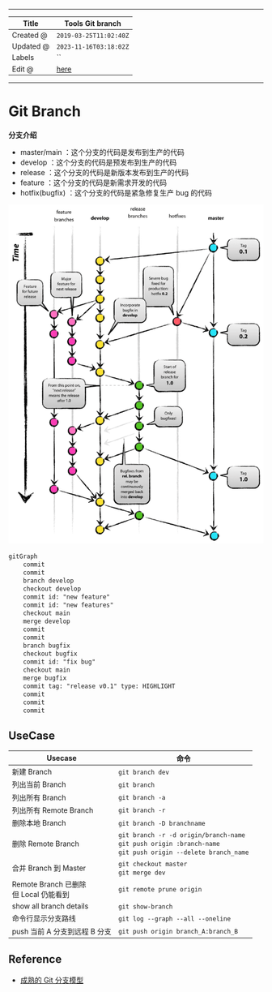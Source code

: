 -----

| Title     | Tools Git branch                                     |
| --------- | ---------------------------------------------------- |
| Created @ | `2019-03-25T11:02:40Z`                               |
| Updated @ | `2023-11-16T03:18:02Z`                               |
| Labels    | \`\`                                                 |
| Edit @    | [here](https://github.com/junxnone/xwiki/issues/115) |

-----

# Git Branch

**分支介绍**

  - master/main ：这个分支的代码是发布到生产的代码
  - develop ：这个分支的代码是预发布到生产的代码
  - release ：这个分支的代码是新版本发布到生产的代码
  - feature ：这个分支的代码是新需求开发的代码
  - hotfix(bugfix) ：这个分支的代码是紧急修复生产 bug 的代码

![image](media/0dafc24022c434a9fe3333076c14deb85f8a4e71.png)

``` mermaid
gitGraph
    commit
    commit
    branch develop
    checkout develop
    commit id: "new feature"
    commit id: "new features"
    checkout main
    merge develop
    commit
    commit
    branch bugfix
    checkout bugfix
    commit id: "fix bug"
    checkout main
    merge bugfix
    commit tag: "release v0.1" type: HIGHLIGHT
    commit
    commit
    commit
```

## UseCase

| Usecase                           | 命令                                                                                                                 |
| --------------------------------- | ------------------------------------------------------------------------------------------------------------------ |
| 新建 Branch                         | `git branch dev`                                                                                                   |
| 列出当前 Branch                       | `git branch`                                                                                                       |
| 列出所有 Branch                       | `git branch -a`                                                                                                    |
| 列出所有 Remote Branch                | `git branch -r`                                                                                                    |
| 删除本地 Branch                       | `git branch -D branchname`                                                                                         |
| 删除 Remote Branch                  | `git branch -r -d origin/branch-name`<br>`git push origin :branch-name`<br> `git push origin --delete branch_name` |
| 合并 Branch 到 Master                | `git checkout master`<br>`git merge dev`                                                                           |
| Remote Branch 已删除<br>但 Local 仍能看到 | `git remote prune origin`                                                                                          |
| show all branch details           | `git show-branch`                                                                                                  |
| 命令行显示分支路线                         | `git log --graph --all --oneline`                                                                                  |
| push 当前 A 分支到远程 B 分支              | `git push origin branch_A:branch_B`                                                                                |

## Reference

  - [成熟的 Git 分支模型](https://my.oschina.net/liebrother/blog/2990683)
